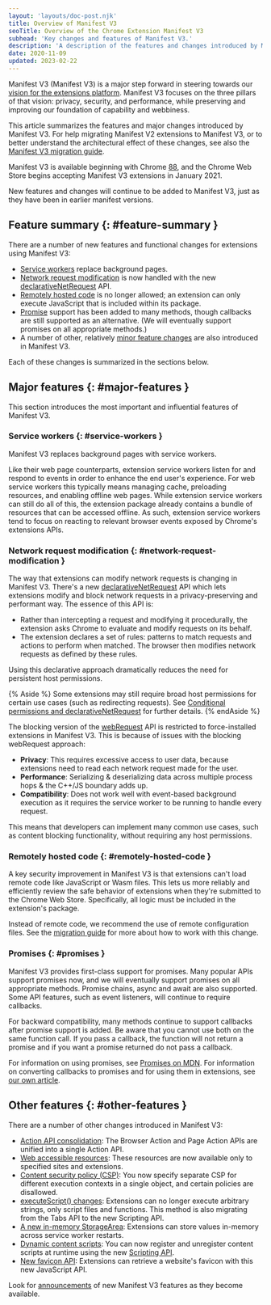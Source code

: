 ```yaml
---
layout: 'layouts/doc-post.njk'
title: Overview of Manifest V3
seoTitle: Overview of the Chrome Extension Manifest V3
subhead: 'Key changes and features of Manifest V3.'
description: 'A description of the features and changes introduced by Manifest V3.'
date: 2020-11-09
updated: 2023-02-22
---
```


Manifest V3 (Manifest V3) is a major step forward in steering towards our
[vision for the extensions platform](/docs/extensions/mv3/intro/platform-vision/).
Manifest V3 focuses on the three pillars of that vision: privacy, security, and
performance, while preserving and improving our foundation of capability and
webbiness.

This article summarizes the features and major changes introduced by Manifest V3. For
help migrating Manifest V2 extensions to Manifest V3, or to better understand the
architectural effect of these changes, see also the [Manifest V3 migration
guide](/docs/extensions/mv3/intro/mv3-migration/).

Manifest V3 is available beginning with Chrome
[88](https://chromiumdash.appspot.com/schedule), and the Chrome Web Store
begins accepting Manifest V3 extensions in January 2021.

New features and changes will continue to be added to Manifest V3, just as they have
been in earlier manifest versions.


## Feature summary {: #feature-summary }

There are a number of new features and functional changes for extensions using Manifest V3:

* [Service workers](#service-workers) replace background pages.
* [Network request modification](#network-request-modification) is now handled with the new [declarativeNetRequest](/docs/extensions/reference/declarativeNetRequest) API.
* [Remotely hosted code](#remotely-hosted-code) is no longer allowed; an extension can only execute JavaScript that is included within its package.
* [Promise](#promises) support has been added to many methods, though callbacks are still supported as an alternative. (We will eventually support promises on all appropriate methods.)
* A number of other, relatively [minor feature changes](#other-features) are also introduced in
  Manifest V3.

Each of these changes is summarized in the sections below.


## Major features {: #major-features }

This section introduces the most important and influential features of Manifest V3.


### Service workers {: #service-workers }

Manifest V3 replaces background pages with service workers.

Like their web page counterparts, extension service workers listen for and
respond to events in order to enhance the end user's experience. For web
service workers this typically means managing cache, preloading resources, and
enabling offline web pages. While extension service workers can still do all of
this, the extension package already contains a bundle of resources that can be
accessed offline. As such, extension service workers tend to focus on reacting
to relevant browser events exposed by Chrome's extensions APIs.


### Network request modification {: #network-request-modification }

The way that extensions can modify network requests is changing in Manifest V3. There's
a new [declarativeNetRequest](/docs/extensions/reference/declarativeNetRequest)
API which lets extensions modify and block network requests in a
privacy-preserving and performant way. The essence of this API is:

*   Rather than intercepting a request and modifying it procedurally, the extension asks Chrome to evaluate and modify requests on its behalf.
*   The extension declares a set of rules: patterns to match requests and actions to perform when matched. The browser then modifies network requests as defined by these rules.

Using this declarative approach dramatically reduces the need for persistent host permissions.

{% Aside %}
Some extensions may still require broad host permissions for certain use cases
(such as redirecting requests). See [Conditional permissions and
declarativeNetRequest](/docs/extensions/mv3/intro/mv3-migration#declarativenetrequest-conditional-perms)
for further details.
{% endAside %}

The blocking version of the
[webRequest](/docs/extensions/reference/webRequest)
API is restricted to force-installed extensions in Manifest V3. This is because of
issues with the blocking webRequest approach:

*   **Privacy**: This requires excessive access to user data, because extensions need to read each network request made for the user.
*   **Performance**: Serializing & deserializing data across multiple process hops & the C++/JS boundary adds up.
*   **Compatibility**: Does not work well with event-based background execution as it requires the service worker to be running to handle every request.

This means that developers can implement many common use cases, such as content
blocking functionality, without requiring any host permissions.


### Remotely hosted code {: #remotely-hosted-code }

A key security improvement in Manifest V3 is that extensions can't load remote code
like JavaScript or Wasm files. This lets us more reliably and efficiently
review the safe behavior of extensions when they're submitted to the Chrome Web
Store. Specifically, all logic must be included in the extension's package.

Instead of remote code, we recommend the use of remote configuration files. See
the [migration guide](/docs/extensions/mv3/intro/mv3-migration#remotely-hosted-code)
for more about how to work with this change.


### Promises {: #promises }

Manifest V3 provides first-class support for promises. Many popular APIs support
promises now, and we will eventually support promises on all appropriate
methods. Promise chains, async and await are also supported. Some API features,
such as event listeners, will continue to require callbacks.

For backward compatibility, many methods continue to support callbacks after
promise support is added. Be aware that you cannot use both on the same
function call. If you pass a callback, the function will not return a promise
and if you want a promise returned do not pass a callback. 

For information on using promises, see [Promises on MDN][mdn-promise]. For
information on converting callbacks to promises and for using them in
extensions, see [our own article][doc-promises].


## Other features {: #other-features }

There are a number of other changes introduced in Manifest V3:

* [Action API consolidation][mig-action]:
  The Browser Action and Page Action APIs are unified into a single Action API.
* [Web accessible resources][mig-war]: These resources are now available only to specified sites and extensions.
* [Content security policy (CSP)][mig-csp]: You now specify separate CSP for different execution contexts in a single object, and certain policies are disallowed.
* [executeScript() changes][mig-code]: Extensions can no longer execute arbitrary strings, only script files and functions. This method is also migrating from the Tabs API to the new Scripting API.
* [A new in-memory StorageArea][storage-session]: Extensions can store values in-memory across service worker restarts.
* [Dynamic content scripts][cs-runtime]: You can now register and unregister content scripts at runtime using the new [Scripting API][doc-scripting].
* [New favicon API][doc-favicon]: Extensions can retrieve a website's favicon with this new JavaScript API.

Look for [announcements][whats-new] of new Manifest V3 features as they become available.

[cs-runtime]: /docs/extensions/mv3/content_scripts/#run_time
[doc-favicon]: /docs/extensions/mv3/favicon/
[doc-promises]: /docs/extensions/mv3/promises#compare-to-callback
[doc-scripting]: /docs/extensions/reference/scripting/
[mdn-promise]: https://developer.mozilla.org/docs/Web/JavaScript/Reference/Global_Objects/Promise
[mig-action]: /docs/extensions/mv3/intro/mv3-migration#action-api-unification
[mig-code]: /docs/extensions/mv3/intro/mv3-migration#executing-arbitrary-strings
[mig-csp]: /docs/extensions/mv3/intro/mv3-migration#content-security-policy
[mig-war]: /docs/extensions/mv3/intro/mv3-migration#web-accessible-resources
[storage-session]: /docs/extensions/reference/storage/#property-session
[whats-new]: /docs/extensions/whatsnew/
